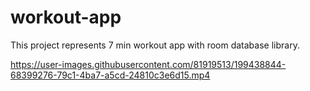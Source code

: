 # workout-app


This project represents 7 min workout app with room database library.

https://user-images.githubusercontent.com/81919513/199438844-68399276-79c1-4ba7-a5cd-24810c3e6d15.mp4

